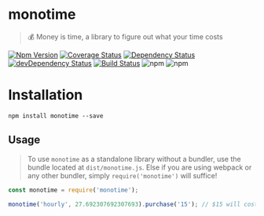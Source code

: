 # monotime

> 💰 Money is time, a library to figure out what your time costs

[![Npm Version](https://img.shields.io/npm/v/monotime.svg)](https://www.npmjs.com/package/monotime)
[![Coverage Status](https://lcov-server.gabrielcsapo.com/badge/github%2Ecom/gabrielcsapo/monotime.svg)](https://lcov-server.gabrielcsapo.com/coverage/github%2Ecom/gabrielcsapo/monotime)
[![Dependency Status](https://starbuck.gabrielcsapo.com/badge/github/gabrielcsapo/monotime/status.svg)](https://starbuck.gabrielcsapo.com/github/gabrielcsapo/monotime)
[![devDependency Status](https://starbuck.gabrielcsapo.com/badge/github/gabrielcsapo/monotime/dev-status.svg)](https://starbuck.gabrielcsapo.com/github/gabrielcsapo/monotime#info=devDependencies)
[![Build Status](https://travis-ci.org/gabrielcsapo/monotime.svg?branch=master)](https://travis-ci.org/gabrielcsapo/monotime)
![npm](https://img.shields.io/npm/dt/monotime.svg)
![npm](https://img.shields.io/npm/dm/monotime.svg)

# Installation

```
npm install monotime --save
```

## Usage

> To use `monotime` as a standalone library without a bundler, use the bundle located at `dist/monotime.js`. Else if you are using webpack or any other bundler, simply `require('monotime')` will suffice!

```javascript
const monotime = require('monotime');

monotime('hourly', 27.692307692307693).purchase('15'); // $15 will cost you 0.5416666666666666 hours
```
